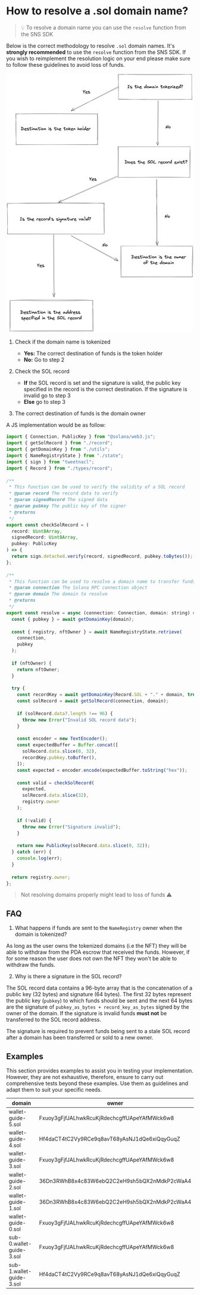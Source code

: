 # How to resolve a .sol domain name?

> 💡 To resolve a domain name you can use the `resolve` function from the SNS SDK

Below is the correct methodology to resolve `.sol` domain names. It's **strongly recommended** to use the `resolve` function from the SNS SDK. If you wish to reimplement the resolution logic on your end please make sure to follow these guidelines to avoid loss of funds.

![wallet-guide](../../assets/wallet-guide.png)

1. Check if the domain name is tokenized

   - **Yes:** The correct destination of funds is the token holder
   - **No:** Go to step 2

2. Check the SOL record

   - **If** the SOL record is set and the signature is valid, the public key specified in the record is the correct destination. If the signature is invalid go to step 3
   - **Else** go to step 3

3. The correct destination of funds is the domain owner

A JS implementation would be as follow:

```js
import { Connection, PublicKey } from "@solana/web3.js";
import { getSolRecord } from "./record";
import { getDomainKey } from "./utils";
import { NameRegistryState } from "./state";
import { sign } from "tweetnacl";
import { Record } from "./types/record";

/**
 * This function can be used to verify the validity of a SOL record
 * @param record The record data to verify
 * @param signedRecord The signed data
 * @param pubkey The public key of the signer
 * @returns
 */
export const checkSolRecord = (
  record: Uint8Array,
  signedRecord: Uint8Array,
  pubkey: PublicKey
) => {
  return sign.detached.verify(record, signedRecord, pubkey.toBytes());
};

/**
 * This function can be used to resolve a domain name to transfer funds
 * @param connection The Solana RPC connection object
 * @param domain The domain to resolve
 * @returns
 */
export const resolve = async (connection: Connection, domain: string) => {
  const { pubkey } = await getDomainKey(domain);

  const { registry, nftOwner } = await NameRegistryState.retrieve(
    connection,
    pubkey
  );

  if (nftOwner) {
    return nftOwner;
  }

  try {
    const recordKey = await getDomainKey(Record.SOL + "." + domain, true);
    const solRecord = await getSolRecord(connection, domain);

    if (solRecord.data?.length !== 96) {
      throw new Error("Invalid SOL record data");
    }

    const encoder = new TextEncoder();
    const expectedBuffer = Buffer.concat([
      solRecord.data.slice(0, 32),
      recordKey.pubkey.toBuffer(),
    ]);
    const expected = encoder.encode(expectedBuffer.toString("hex"));

    const valid = checkSolRecord(
      expected,
      solRecord.data.slice(32),
      registry.owner
    );

    if (!valid) {
      throw new Error("Signature invalid");
    }

    return new PublicKey(solRecord.data.slice(0, 32));
  } catch (err) {
    console.log(err);
  }

  return registry.owner;
};
```

> Not resolving domains properly might lead to loss of funds ⚠️

## FAQ

1. What happens if funds are sent to the `NameRegistry` owner when the domain is tokenized?

As long as the user owns the tokenized domains (i.e the NFT) they will be able to withdraw from the PDA escrow that received the funds. However, if for some reason the user does not own the NFT they won't be able to withdraw the funds.

2. Why is there a signature in the SOL record?

The SOL record data contains a 96-byte array that is the concatenation of a public key (32 bytes) and signature (64 bytes). The first 32 bytes represent the public key (`pubkey`) to which funds should be sent and the next 64 bytes are the signature of `pubkey_as_bytes + record_key_as_bytes` signed by the owner of the domain. If the signature is invalid funds **must not** be transferred to the SOL record address.

The signature is required to prevent funds being sent to a stale SOL record after a domain has been transferred or sold to a new owner.

## Examples

This section provides examples to assist you in testing your implementation. However, they are not exhaustive, therefore, ensure to carry out comprehensive tests beyond these examples. Use them as guidelines and adapt them to suit your specific needs.

| domain                   | owner                                        |
| ------------------------ | -------------------------------------------- |
| wallet-guide-5.sol       | Fxuoy3gFjfJALhwkRcuKjRdechcgffUApeYAfMWck6w8 |
| wallet-guide-4.sol       | Hf4daCT4tC2Vy9RCe9q8avT68yAsNJ1dQe6xiQqyGuqZ |
| wallet-guide-3.sol       | Fxuoy3gFjfJALhwkRcuKjRdechcgffUApeYAfMWck6w8 |
| wallet-guide-2.sol       | 36Dn3RWhB8x4c83W6ebQ2C2eH9sh5bQX2nMdkP2cWaA4 |
| wallet-guide-1.sol       | 36Dn3RWhB8x4c83W6ebQ2C2eH9sh5bQX2nMdkP2cWaA4 |
| wallet-guide-0.sol       | Fxuoy3gFjfJALhwkRcuKjRdechcgffUApeYAfMWck6w8 |
| sub-0.wallet-guide-3.sol | Fxuoy3gFjfJALhwkRcuKjRdechcgffUApeYAfMWck6w8 |
| sub-1.wallet-guide-3.sol | Hf4daCT4tC2Vy9RCe9q8avT68yAsNJ1dQe6xiQqyGuqZ |

